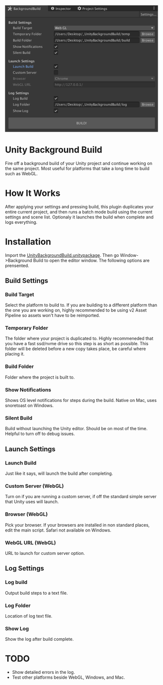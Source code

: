 ![](Screenshot.png)

# Unity Background Build
Fire off a background build of your Unity project and continue working on the same project. Most useful for platforms that take a long time to build such as WebGL.

# How It Works
After applying your settings and pressing build, this plugin duplicates your entire current project, and then runs a batch mode build using the current settings and scene list.  Optionaly it launches the build when complete and logs everything.  

# Installation
Import the [UnityBackgroundBuild.unitypackage](https://github.com/RelativeDistance/UnityBackgroundBuild/raw/master/Assets/UnityBackgroundBuild.unitypackage).  Then go Window->Background Build to open the editor window.  The following options are prensented.

## Build Settings

### Build Target
Select the platform to build to.  If you are building to a different platform than the one you are working on, highly recommended to be using v2 Asset Pipeline so assets won't have to be reimported.

### Temporary Folder
The folder where your project is duplicated to.  Highly recommeneded that you have a fast ssd/nvme drive so this step is as short as possible.  This folder will be deleted before a new copy takes place, be careful where placing it.

### Build Folder
Folder where the project is built to.

### Show Notifications
Shows OS level notifications for steps during the build.  Native on Mac, uses snoretoast on Windows.

### Silent Build
Build without launching the Unity editor. Should be on most of the time.  Helpful to turn off to debug issues.

## Launch Settings

### Launch Build
Just like it says, will launch the build after completing.  

### Custom Server (WebGL)
Turn on if you are running a custom server, if off the standard simple server that Unity uses will launch.

### Browser (WebGL)
Pick your browser.  If your browsers are installed in non standard places, edit the main script.  Safari not available on Windows.

### WebGL URL (WebGL)
URL to launch for custom server option.

## Log Settings

### Log build
Output build steps to a text file.

### Log Folder
Location of log text file.

### Show Log
Show the log after build complete.

# TODO
- Show detailed errors in the log.
- Test other platforms beside WebGL, Windows, and Mac.
